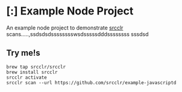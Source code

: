 # [:] Example Node Project

An example node project to demonstrate [srcclr](https://www.srsscclr.com) scans.....,ssdsdsdsssssssswsdsssssdddssssssss
sssdsd
## Try me!s

```
brew tap srcclr/srcclr
brew install srcclr
srcclr activate
srcclr scan --url https://github.com/srcclr/example-javascriptd
```
